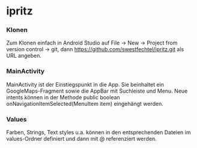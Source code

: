 # ipritz

### Klonen

Zum Klonen einfach in Android Studio auf File -> New -> Project from version control -> git, dann https://github.com/swestfechtel/ipritz.git als URL angeben.

### MainActivity

MainActivity ist der Einstiegspunkt in die App. Sie beinhaltet ein GoogleMaps-Fragment sowie die AppBar mit Suchleiste und Menu.
Neue intents können in der Methode public boolean onNavigationItemSelected(MenuItem item) eingehängt werden.

### Values

Farben, Strings, Text styles u.a. können in den entsprechenden Dateien im values-Ordner definiert und dann mit @ referenziert werden.
